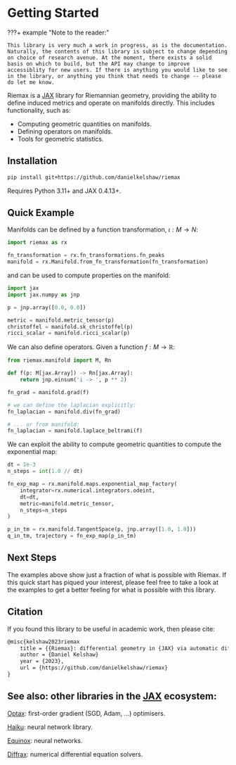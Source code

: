 # Getting Started

???+ example "Note to the reader:"

    This library is very much a work in progress, as is the documentation. Naturally, the contents of this library is subject to change depending on choice of research avenue. At the moment, there exists a solid basis on which to build, but the API may change to improve accessiblity for new users. If there is anything you would like to see in the library, or anything you think that needs to change -- please do let me know.


Riemax is a [JAX] library for Riemannian geometry, providing the ability to define induced metrics and operate on manifolds directly. This includes functionality, such as:

  - Computing geometric quantities on manifolds.
  - Defining operators on manifolds.
  - Tools for geometric statistics.

## Installation

```bash
pip install git+https://github.com/danielkelshaw/riemax
```

Requires Python 3.11+ and JAX 0.4.13+.

## Quick Example

Manifolds can be defined by a function transformation, $\iota: M \rightarrow N$:

```python
import riemax as rx

fn_transformation = rx.fn_transformations.fn_peaks
manifold = rx.Manifold.from_fn_transformation(fn_transformation)
```

and can be used to compute properties on the manifold:

```python
import jax
import jax.numpy as jnp

p = jnp.array([0.0, 0.0])

metric = manifold.metric_tensor(p)
christoffel = manifold.sk_christoffel(p)
ricci_scalar = manifold.ricci_scalar(p)
```
We can also define operators. Given a function $f: M \rightarrow \mathbb{R}$:

```python
from riemax.manifold import M, Rn

def f(p: M[jax.Array]) -> Rn[jax.Array]:
    return jnp.einsum('i -> ', p ** 2)

fn_grad = manifold.grad(f)

# we can define the laplacian explicitly:
fn_laplacian = manifold.div(fn_grad)

# ... or from manifold:
fn_laplacian = manifold.laplace_beltrami(f)
```

We can exploit the ability to compute geometric quantities to compute the exponential map:

```python
dt = 1e-3
n_steps = int(1.0 // dt)

fn_exp_map = rx.manifold.maps.exponential_map_factory(
    integrator=rx.numerical.integrators.odeint,
    dt=dt,
    metric=manifold.metric_tensor,
    n_steps=n_steps
)

p_in_tm = rx.manifold.TangentSpace(p, jnp.array([1.0, 1.0]))
q_in_tm, trajectory = fn_exp_map(p_in_tm)
```

## Next Steps
The examples above show just a fraction of what is possible with Riemax. If this quick start has piqued your interest, please feel free to take a look at the examples to get a better feeling for what is possible with this library.

## Citation

If you found this library to be useful in academic work, then please cite:

```tex
@misc{kelshaw2023riemax
    title = {{Riemax}: differential geometry in {JAX} via automatic differentiation}
    author = {Daniel Kelshaw}
    year = {2023},
    url = {https://github.com/danielkelshaw/riemax}
}
```

## See also: other libraries in the [JAX] ecosystem:

[Optax](https://github.com/google-deepmind/optax): first-order gradient (SGD, Adam, ...) optimisers.

[Haiku](https://github.com/google-deepmind/dm-haiku): neural network library.

[Equinox](https://github.com/patrick-kidger/equinox): neural networks.

[Diffrax](https://github.com/patrick-kidger/diffrax): numerical differential equation solvers.


[JAX]: https://github.com/google/jax
